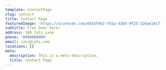 ```yaml
---
template: ContactPage
slug: contact
title: Contact Page
featuredImage: 'https://ucarecdn.com/03e5fde2-fd1a-43bd-9f25-320ae14c7f47/'
subtitle: Free beer here!
address: 100 Cats Lane
phone: '0000000000'
email: cats@cats.com
locations: []
meta:
  description: This is a meta description.
  title: Contact Page
---
```

#
